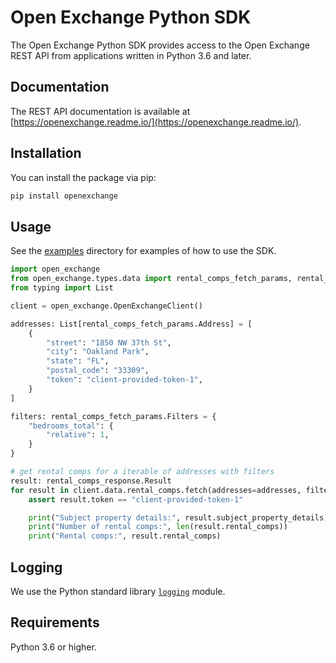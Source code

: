 # Open Exchange Python SDK

The Open Exchange Python SDK provides access to the Open Exchange REST API from applications written in Python 3.6
and later.

## Documentation

The REST API documentation is available at [https://openexchange.readme.io/](https://openexchange.readme.io/).

## Installation

You can install the package via pip:

```bash
pip install openexchange
```

## Usage

See the [examples][0] directory for examples of how to use the SDK.

```python
import open_exchange
from open_exchange.types.data import rental_comps_fetch_params, rental_comps_response
from typing import List

client = open_exchange.OpenExchangeClient()

addresses: List[rental_comps_fetch_params.Address] = [
    {
        "street": "1850 NW 37th St",
        "city": "Oakland Park",
        "state": "FL",
        "postal_code": "33309",
        "token": "client-provided-token-1",
    }
]

filters: rental_comps_fetch_params.Filters = {
    "bedrooms_total": {
        "relative": 1,
    }
}

# get rental comps for a iterable of addresses with filters
result: rental_comps_response.Result
for result in client.data.rental_comps.fetch(addresses=addresses, filters=filters):
    assert result.token == "client-provided-token-1"

    print("Subject property details:", result.subject_property_details)
    print("Number of rental comps:", len(result.rental_comps))
    print("Rental comps:", result.rental_comps)
```

## Logging

We use the Python standard library [`logging`](https://docs.python.org/3/library/logging.html) module.

## Requirements

Python 3.6 or higher.


[0]: https://github.com/opendoor-labs/open-exchange-python/tree/main/examples